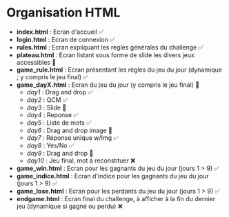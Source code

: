 # Organisation HTML

- **index.html** : Ecran d'accueil ✅
- **login.html** : Ecran de connexion ✅
- **rules.html** : Ecran expliquant les règles générales du challenge ✅
- **plateau.html** : Ecran listant sous forme de slide les divers jeux accessibles 💬
- **game_rule.html** : Ecran présentant les règles du jeu du jour (dynamique ; y compris le jeu final) ✅
- **game_dayX.html** : Ecran du jeu du jour (y compris le jeu final) 💬
    - *day1* : Drag and drop ✅
    - *day2* : QCM ✅
    - *day3* : Slide 💬
    - *day4* : Reponse ✅
    - *day5* : Liste de mots ✅
    - *day6* : Drag and drop image 💬
    - *day7* : Réponse unique w/Img ✅
    - *day8* : Yes/No ✅
    - *day9* : Drag and drop 💬
    - *day10* : Jeu final, mot à reconstituer ❌
- **game_win.html** : Ecran pour les gagnants du jeu du jour (jours 1 > 9) ✅
- **game_indice.html** : Ecran d'indice pour les gagnants du jeu du jour (jours 1 > 9) ✅
- **game_lose.html** : Ecran pour les perdants du jeu du jour (jours 1 > 9) ✅
- **endgame.html** : Ecran final du challenge, à afficher à la fin du dernier jeu (dynamique si gagné ou perdu) ❌